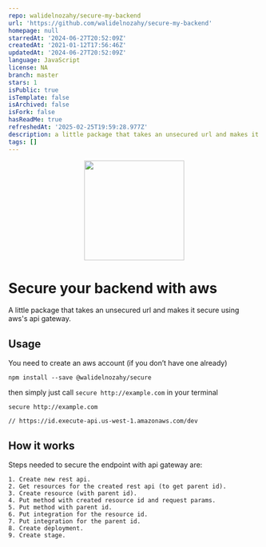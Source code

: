 ```yaml
---
repo: walidelnozahy/secure-my-backend
url: 'https://github.com/walidelnozahy/secure-my-backend'
homepage: null
starredAt: '2024-06-27T20:52:09Z'
createdAt: '2021-01-12T17:56:46Z'
updatedAt: '2024-06-27T20:52:09Z'
language: JavaScript
license: NA
branch: master
stars: 1
isPublic: true
isTemplate: false
isArchived: false
isFork: false
hasReadMe: true
refreshedAt: '2025-02-25T19:59:28.977Z'
description: a little package that takes an unsecured url and makes it secure
tags: []
---
```


<p align="center">
  <img src="https://res.cloudinary.com/dqbgnn5hf/image/upload/c_scale,w_200/v1610530093/padlock.svg" width="200" height="200">
</p>

# Secure your backend with aws

A little package that takes an unsecured url and makes it secure using aws's api gateway.

## Usage

You need to create an aws account (if you don’t have one already)

    npm install --save @walidelnozahy/secure

then simply just call `secure http://example.com` in your terminal

    secure http://example.com

    // https://id.execute-api.us-west-1.amazonaws.com/dev

## How it works

Steps needed to secure the endpoint with api gateway are:

    1. Create new rest api.
    2. Get resources for the created rest api (to get parent id).
    3. Create resource (with parent id).
    4. Put method with created resource id and request params.
    5. Put method with parent id.
    6. Put integration for the resource id.
    7. Put integration for the parent id.
    8. Create deployment.
    9. Create stage.
